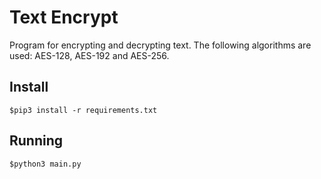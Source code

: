 # Text Encrypt

Program for encrypting and decrypting text. The following algorithms are used: AES-128, AES-192 and AES-256.

## Install
```
$pip3 install -r requirements.txt
```

## Running
```
$python3 main.py
